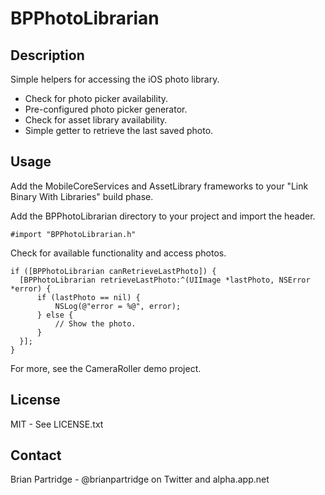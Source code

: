 # BPPhotoLibrarian

## Description

Simple helpers for accessing the iOS photo library.

- Check for photo picker availability.
- Pre-configured photo picker generator.
- Check for asset library availability.
- Simple getter to retrieve the last saved photo.

## Usage

Add the MobileCoreServices and AssetLibrary frameworks to your "Link Binary With Libraries" build phase.

Add the BPPhotoLibrarian directory to your project and import the header.

    #import "BPPhotoLibrarian.h"

Check for available functionality and access photos.

    if ([BPPhotoLibrarian canRetrieveLastPhoto]) {
      [BPPhotoLibrarian retrieveLastPhoto:^(UIImage *lastPhoto, NSError *error) {
          if (lastPhoto == nil) {
              NSLog(@"error = %@", error);
          } else {
              // Show the photo.
          }
      }];
    }

For more, see the CameraRoller demo project.

## License

MIT - See LICENSE.txt

## Contact

Brian Partridge - @brianpartridge on Twitter and alpha.app.net